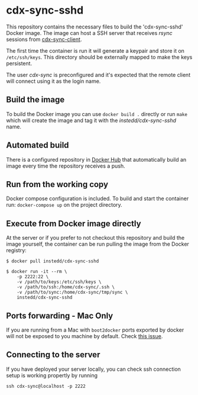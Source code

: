 cdx-sync-sshd
=============

This repository contains the necessary files to build the 'cdx-sync-sshd' Docker image.
The image can host a SSH server that receives _rsync_ sessions from [cdx-sync-client](https://github.com/instedd/cdx-sync-client).

The first time the container is run it will generate a keypair and store it on `/etc/ssh/keys`. This directory should be externally mapped to make the keys persistent.

The user _cdx-sync_ is preconfigured and it's expected that the remote client will connect using it as the login name.

Build the image
---------------

To build the Docker image you can use `docker build .` directly or run `make` which will create the image and tag it with the *instedd/cdx-sync-sshd* name.

Automated build
---------------

There is a configured repository in [Docker Hub](https://registry.hub.docker.com/u/instedd/cdx-sync-sshd/) that automatically build an image every time the repository receives a push.


Run from the working copy
-------------------------

Docker compose configuration is included. To build and start the container run: `docker-compose up` on the project directory.


Execute from Docker image directly
----------------------------------

At the server or if you prefer to not checkout this repository and build the image yourself, the container can be run pulling the image from the Docker registry:

```
$ docker pull instedd/cdx-sync-sshd

$ docker run -it --rm \
    -p 2222:22 \
    -v /path/to/keys:/etc/ssh/keys \
    -v /path/to/ssh:/home/cdx-sync/.ssh \
    -v /path/to/sync:/home/cdx-sync/tmp/sync \
    instedd/cdx-sync-sshd
```


Ports forwarding - Mac Only
---------------------------

If you are running from a Mac with ```boot2docker``` ports exported by docker will not be exposed to you machine by default. Check [this issue](https://github.com/docker/docker/issues/4007).


Connecting to the server
------------------------

If you have deployed your server locally, you can check ssh connection setup is working propertly by running

```
ssh cdx-sync@localhost -p 2222
```
